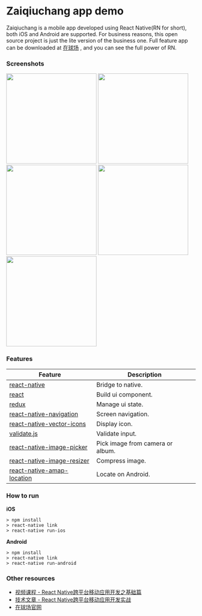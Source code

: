 # Zaiqiuchang app demo

Zaiqiuchang is a mobile app developed using React Native(RN for short), both iOS and Android are supported. For business reasons, this open source project is just the lite version of the business one. Full feature app can be downloaded at [在球场](https://www.zaiqiuchang.com) , and you can see the full power of RN.

### Screenshots

<img src="https://zqc.cdn.zaiqiuchang.com/screenshot/demo/Snip20161207_8.jpg" width="240" />
<img src="https://zqc.cdn.zaiqiuchang.com/screenshot/demo/Snip20161207_3.png" width="240" />
<img src="https://zqc.cdn.zaiqiuchang.com/screenshot/demo/Snip20161207_5.png" width="240" />
<img src="https://zqc.cdn.zaiqiuchang.com/screenshot/demo/Snip20161207_6.png" width="240" />
<img src="https://zqc.cdn.zaiqiuchang.com/screenshot/demo/Snip20161207_7.png" width="240" />

### Features

|Feature|Description|
|-------|-----------|
|[react-native](https://github.com/facebook/react-native)|Bridge to native.|
|[react](https://github.com/facebook/react)|Build ui component.|
|[redux](http://redux.js.org/)|Manage ui state.|
|[react-native-navigation](https://github.com/wix/react-native-navigation)|Screen navigation.|
|[react-native-vector-icons](https://github.com/oblador/react-native-vector-icons)|Display icon.|
|[validate.js](https://validatejs.org/)|Validate input.|
|[react-native-image-picker](https://github.com/marcshilling/react-native-image-picker)|Pick image from camera or album.|
|[react-native-image-resizer](https://github.com/bamlab/react-native-image-resizer)|Compress image.|
|[react-native-amap-location](https://github.com/xiaobuu/react-native-amap-location)|Locate on Android.|

### How to run

**iOS**
```
> npm install
> react-native link
> react-native run-ios
```

**Android**
```
> npm install
> react-native link
> react-native run-android
```

### Other resources

* [视频课程 - React Native跨平台移动应用开发之基础篇](http://study.163.com/course/courseMain.htm?courseId=1003433016)
* [技术文章 - React Native跨平台移动应用开发实战](https://jaggerwang.net/react-native-cross-platform-mobile-app-develop-intro/)
* [在球场官网](https://www.zaiqiuchang.com)
